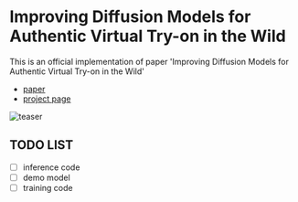 # Improving Diffusion Models for Authentic Virtual Try-on in the Wild
This is an official implementation of paper 'Improving Diffusion Models for Authentic Virtual Try-on in the Wild'
- [paper](https://arxiv.org/abs/2403.05139) 
- [project page](https://idm-vton.github.io/) 

![teaser](assets/teaser.png)&nbsp;


## TODO LIST


- [ ] inference code
- [ ] demo model
- [ ] training code
